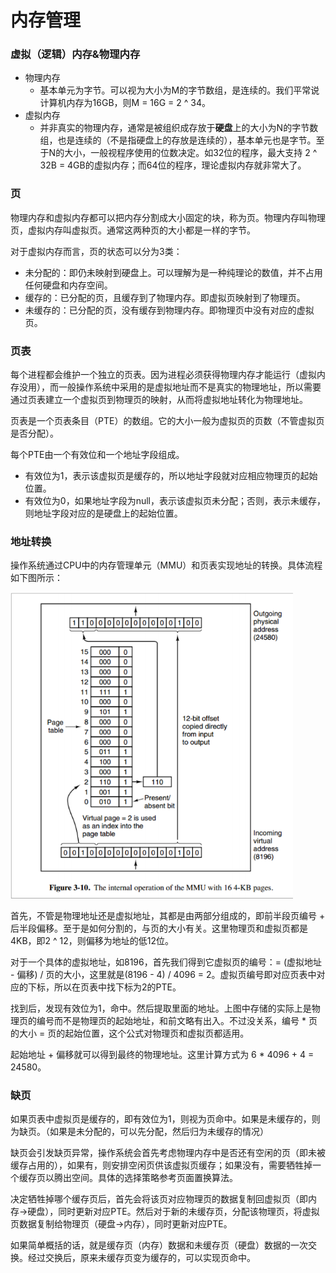 # 内存管理

### 虚拟（逻辑）内存&物理内存

* 物理内存
  * 基本单元为字节。可以视为大小为M的字节数组，是连续的。我们平常说计算机内存为16GB，则M = 16G = 2 ^ 34。
* 虚拟内存
  * 并非真实的物理内存，通常是被组织成存放于**硬盘**上的大小为N的字节数组，也是连续的（不是指硬盘上的存放是连续的），基本单元也是字节。至于N的大小，一般视程序使用的位数决定。如32位的程序，最大支持 2 ^ 32B = 4GB的虚拟内存；而64位的程序，理论虚拟内存就非常大了。



### 页

物理内存和虚拟内存都可以把内存分割成大小固定的块，称为页。物理内存叫物理页，虚拟内存叫虚拟页。通常这两种页的大小都是一样的字节。

对于虚拟内存而言，页的状态可以分为3类：

* 未分配的：即仍未映射到硬盘上。可以理解为是一种纯理论的数值，并不占用任何硬盘和内存空间。
* 缓存的：已分配的页，且缓存到了物理内存。即虚拟页映射到了物理页。
* 未缓存的：已分配的页，没有缓存到物理内存。即物理页中没有对应的虚拟页。



### 页表

每个进程都会维护一个独立的页表。因为进程必须获得物理内存才能运行（虚拟内存没用），而一般操作系统中采用的是虚拟地址而不是真实的物理地址，所以需要通过页表建立一个虚拟页到物理页的映射，从而将虚拟地址转化为物理地址。

页表是一个页表条目（PTE）的数组。它的大小一般为虚拟页的页数（不管虚拟页是否分配）。

每个PTE由一个有效位和一个地址字段组成。

* 有效位为1，表示该虚拟页是缓存的，所以地址字段就对应相应物理页的起始位置。
* 有效位为0，如果地址字段为null，表示该虚拟页未分配；否则，表示未缓存，则地址字段对应的是硬盘上的起始位置。



### 地址转换

操作系统通过CPU中的内存管理单元（MMU）和页表实现地址的转换。具体流程如下图所示：

<img src="imgs/MMU.png" alt="MMU" style="zoom:75%;" />

首先，不管是物理地址还是虚拟地址，其都是由两部分组成的，即前半段页编号 + 后半段偏移。至于是如何分割的，与页的大小有关。这里物理页和虚拟页都是4KB，即2 ^ 12，则偏移为地址的低12位。

对于一个具体的虚拟地址，如8196，首先我们得到它虚拟页的编号：= (虚拟地址 - 偏移) / 页的大小，这里就是(8196 - 4) / 4096 = 2。虚拟页编号即对应页表中对应的下标，所以在页表中找下标为2的PTE。

找到后，发现有效位为1，命中。然后提取里面的地址。上图中存储的实际上是物理页的编号而不是物理页的起始地址，和前文略有出入。不过没关系，编号 * 页的大小 = 页的起始位置，这个公式对物理页和虚拟页都适用。

起始地址 + 偏移就可以得到最终的物理地址。这里计算方式为 6 * 4096 + 4 = 24580。



### 缺页

如果页表中虚拟页是缓存的，即有效位为1，则视为页命中。如果是未缓存的，则为缺页。（如果是未分配的，可以先分配，然后归为未缓存的情况）

缺页会引发缺页异常，操作系统会首先考虑物理内存中是否还有空闲的页（即未被缓存占用的），如果有，则安排空闲页供该虚拟页缓存；如果没有，需要牺牲掉一个缓存页以腾出空间。具体的选择策略参考页面置换算法。

决定牺牲掉哪个缓存页后，首先会将该页对应物理页的数据复制回虚拟页（即内存->硬盘），同时更新对应PTE。然后对于新的未缓存页，分配该物理页，将虚拟页数据复制给物理页（硬盘->内存），同时更新对应PTE。

如果简单概括的话，就是缓存页（内存）数据和未缓存页（硬盘）数据的一次交换。经过交换后，原来未缓存页变为缓存的，可以实现页命中。